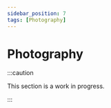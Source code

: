 ```yaml
---
sidebar_position: 7
tags: [Photography]
---
```


# Photography

:::caution

This section is a work in progress.

:::
